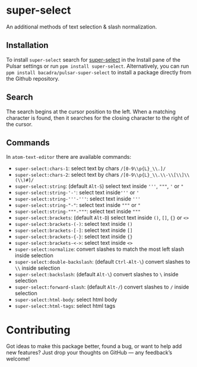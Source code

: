 # super-select

An additional methods of text selection & slash normalization.

## Installation

To install `super-select` search for [super-select](https://web.pulsar-edit.dev/packages/super-select) in the Install pane of the Pulsar settings or run `ppm install super-select`. Alternatively, you can run `ppm install bacadra/pulsar-super-select` to install a package directly from the Github repository.

## Search

The search begins at the cursor position to the left. When a matching character is found, then it searches for the closing character to the right of the cursor.

## Commands

In `atom-text-editor` there are available commands:

- `super-select:chars-1`: select text by chars `/[0-9\\p{L}_\\.]/`
- `super-select:chars-2`: select text by chars `/[0-9\\p{L}_\\.\\-\\[\\]\\(\\)#]/`
- `super-select:string`: (default `Alt-S`) select text inside `'''`, `"""`, `'` or `"`
- `super-select:string-'-'`: select text inside`'''` or `'`
- `super-select:string-'''-'''`: select text inside `'''`
- `super-select:string-"-"`: select text inside `"""` or `"`
- `super-select:string-"""-"""`: select text inside `"""`
- `super-select:brackets`: (default `Alt-D`) select text inside `()`, `[]`, `{}` or `<>`
- `super-select:brackets-(-)`: select text inside `()`
- `super-select:brackets-[-]`: select text inside `[]`
- `super-select:brackets-{-}`: select text inside `{}`
- `super-select:brackets-<->`: select text inside `<>`
- `super-select:normalize`: convert slashes to match the most left slash inside selection
- `super-select:double-backslash`: (default `Ctrl-Alt-\`) convert slashes to `\\` inside selection
- `super-select:backslash`: (default `Alt-\`) convert slashes to `\` inside selection
- `super-select:forward-slash`: (default `Alt-/`) convert slashes to `/` inside selection
- `super-select:html-body`: select html body
- `super-select:html-tags`: select html tags

# Contributing

Got ideas to make this package better, found a bug, or want to help add new features? Just drop your thoughts on GitHub — any feedback’s welcome!
